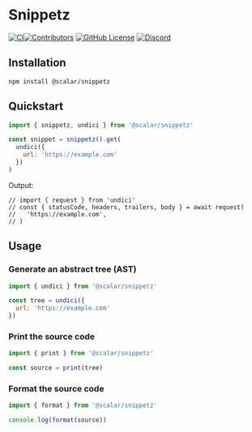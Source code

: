 # Snippetz

[![CI](https://github.com/scalar/snippetz/actions/workflows/ci.yml/badge.svg)](https://github.com/scalar/snippetz/actions/workflows/ci.yml)<!-- [![Release](https://github.com/scalar/snippetz/actions/workflows/release.yml/badge.svg)](https://github.com/scalar/snippetz/actions/workflows/release.yml) -->[![Contributors](https://img.shields.io/github/contributors/scalar/snippetz)](https://github.com/scalar/snippetz/graphs/contributors)
[![GitHub License](https://img.shields.io/github/license/scalar/snippetz)](https://github.com/scalar/snippetz/blob/main/LICENSE)
[![Discord](https://img.shields.io/discord/1135330207960678410?style=flat&color=5865F2)](https://discord.gg/8HeZcRGPFS)

## Installation

```
npm install @scalar/snippetz
```

## Quickstart

```js
import { snippetz, undici } from '@scalar/snippetz'

const snippet = snippetz().get(
  undici({
    url: 'https://example.com'
  })
)
```

<!-- ```js
import { format, print, undici } from '@scalar/snippetz'

const source = undici({
  url: 'https://example.com'
})

console.log(format(print(source)))
``` -->

Output:

```
// import { request } from 'undici'
// const { statusCode, headers, trailers, body } = await request(
//   'https://example.com',
// )
```

## Usage

### Generate an abstract tree (AST)

```js
import { undici } from '@scalar/snippetz'

const tree = undici({
  url: 'https://example.com'
})
```

### Print the source code

```js
import { print } from '@scalar/snippetz'

const source = print(tree)
```

### Format the source code

```js
import { format } from '@scalar/snippetz'

console.log(format(source))
```